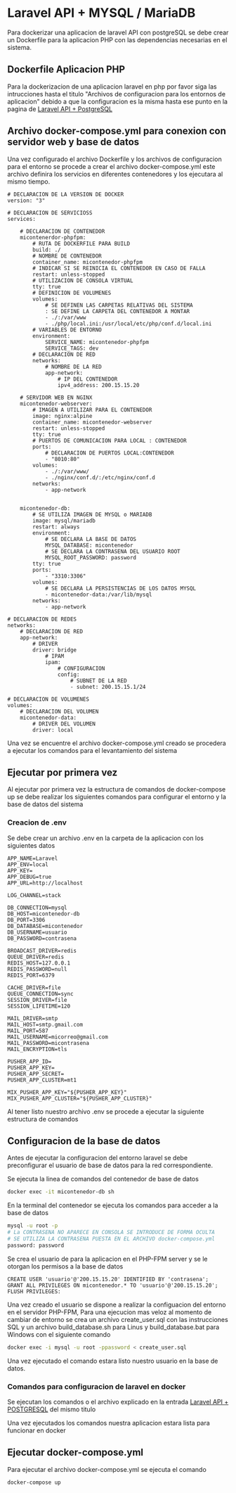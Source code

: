 # Laravel API + MYSQL / MariaDB

Para dockerizar una aplicacion de laravel API con postgreSQL se debe crear un Dockerfile para la aplicacion PHP con las dependencias necesarias en el sistema.

## Dockerfile Aplicacion PHP

Para la dockerizacion de una aplicacion laravel en php por favor siga las intrucciones hasta el titulo "Archivos de configuracion para los entornos de aplicacion" debido a que la configuracion es la misma hasta ese punto en la pagina de [Laravel API + PostgreSQL](laravel-postgres)

## Archivo docker-compose.yml para conexion con servidor web y base de datos

Una vez configurado el archivo Dockerfile y los archivos de configuracion para el entorno se procede a crear el archivo docker-compose.yml este archivo definira los servicios en diferentes contenedores y los ejecutara al mismo tiempo.

``` docker
# DECLARACION DE LA VERSION DE DOCKER
version: "3"

# DECLARACION DE SERVICIOSS
services:

    # DECLARACION DE CONTENEDOR
    micontenerdor-phpfpm:
        # RUTA DE DOCKERFILE PARA BUILD
        build: ./
        # NOMBRE DE CONTENEDOR
        container_name: micontenedor-phpfpm
        # INDICAR SI SE REINICIA EL CONTENEDOR EN CASO DE FALLA
        restart: unless-stopped
        # UTILIZACION DE CONSOLA VIRTUAL
        tty: true
        # DEFINICION DE VOLUMENES
        volumes:
            # SE DEFINEN LAS CARPETAS RELATIVAS DEL SISTEMA 
            : SE DEFINE LA CARPETA DEL CONTENEDOR A MONTAR
            - ./:/var/www
            - ./php/local.ini:/usr/local/etc/php/conf.d/local.ini
        # VARIABLES DE ENTORNO
        environment:
            SERVICE_NAME: micontenedor-phpfpm
            SERVICE_TAGS: dev
        # DECLARACION DE RED
        networks:
            # NOMBRE DE LA RED
            app-network:
                # IP DEL CONTENEDOR
                ipv4_address: 200.15.15.20
    
    # SERVIDOR WEB EN NGINX
    micontenedor-webserver:
        # IMAGEN A UTILIZAR PARA EL CONTENEDOR
        image: nginx:alpine
        container_name: micontenedor-webserver
        restart: unless-stopped
        tty: true
        # PUERTOS DE COMUNICACION PARA LOCAL : CONTENEDOR
        ports:
            # DECLARACION DE PUERTOS LOCAL:CONTENEDOR
            - "8010:80"
        volumes:
            - ./:/var/www/
            - ./nginx/conf.d/:/etc/nginx/conf.d
        networks:
            - app-network

    
    micontenedor-db:
        # SE UTILIZA IMAGEN DE MYSQL o MARIADB
        image: mysql/mariadb
        restart: always
        environment:
            # SE DECLARA LA BASE DE DATOS
            MYSQL_DATABASE: micontenedor
            # SE DECLARA LA CONTRASENA DEL USUARIO ROOT
            MYSQL_ROOT_PASSWORD: password
        tty: true
        ports:
            - "3310:3306"
        volumes:
            # SE DECLARA LA PERSISTENCIAS DE LOS DATOS MYSQL
            - micontenedor-data:/var/lib/mysql
        networks:
            - app-network

# DECLARACION DE REDES
networks:
    # DECLARACION DE RED
    app-network:
        # DRIVER
        driver: bridge
            # IPAM
            ipam:
                # CONFIGURACION
                config:
                    # SUBNET DE LA RED
                    - subnet: 200.15.15.1/24

# DECLARACION DE VOLUMENES
volumes:
    # DECLARACION DEL VOLUMEN
    micontenedor-data:
        # DRIVER DEL VOLUMEN
        driver: local

```

Una vez se encuentre el archivo docker-compose.yml creado se procedera a ejecutar los comandos para el levantamiento del sistema

## Ejecutar por primera vez

Al ejecutar por primera vez la estructura de comandos de docker-compose up se debe realizar los siguientes comandos para configurar el entorno y la base de datos del sistema

### Creacion de .env

Se debe crear un archivo .env en la carpeta de la aplicacion con los siguientes datos

```
APP_NAME=Laravel
APP_ENV=local
APP_KEY=
APP_DEBUG=true
APP_URL=http://localhost

LOG_CHANNEL=stack

DB_CONNECTION=mysql
DB_HOST=micontenedor-db
DB_PORT=3306
DB_DATABASE=micontenedor
DB_USERNAME=usuario
DB_PASSWORD=contrasena

BROADCAST_DRIVER=redis
QUEUE_DRIVER=redis
REDIS_HOST=127.0.0.1
REDIS_PASSWORD=null
REDIS_PORT=6379

CACHE_DRIVER=file
QUEUE_CONNECTION=sync
SESSION_DRIVER=file
SESSION_LIFETIME=120

MAIL_DRIVER=smtp
MAIL_HOST=smtp.gmail.com
MAIL_PORT=587
MAIL_USERNAME=micorreo@gmail.com
MAIL_PASSWORD=micontrasena
MAIL_ENCRYPTION=tls

PUSHER_APP_ID=
PUSHER_APP_KEY=
PUSHER_APP_SECRET=
PUSHER_APP_CLUSTER=mt1

MIX_PUSHER_APP_KEY="${PUSHER_APP_KEY}"
MIX_PUSHER_APP_CLUSTER="${PUSHER_APP_CLUSTER}"

```

Al tener listo nuestro archivo .env se procede a ejecutar la siguiente estructura de comandos

## Configuracion de la base de datos

Antes de ejecutar la configuracion del entorno laravel se debe preconfigurar el usuario de base de datos para la red correspondiente.

Se ejecuta la linea de comandos del contenedor de base de datos
``` bash
docker exec -it micontenedor-db sh
```

En la terminal del contenedor se ejecuta los comandos para acceder a la base de datos
``` sh
mysql -u root -p
# La CONTRASENA NO APARECE EN CONSOLA SE INTRODUCE DE FORMA OCULTA
# SE UTILIZA LA CONTRASENA PUESTA EN EL ARCHIVO docker-compose.yml
password: password
```

Se crea el usuario de para la aplicacion en el PHP-FPM server y se le otorgan los permisos a la base de datos

``` mariadb
CREATE USER 'usuario'@'200.15.15.20' IDENTIFIED BY 'contrasena';
GRANT ALL PRIVILEGES ON micontenedor.* TO 'usuario'@'200.15.15.20';
FLUSH PRIVILEGES:
```

Una vez creado el usuario se dispone a realizar la configuacion del entorno en el servidor PHP-FPM, Para una ejecucion mas veloz al momento de cambiar de entorno se crea un archivo create_user.sql con las instrucciones SQL y un archivo build_database.sh para Linus y build_database.bat para Windows con el siguiente comando

```sh
docker exec -i mysql -u root -ppassword < create_user.sql
```

Una vez ejecutado el comando estara listo nuestro usuario en la base de datos.

### Comandos para configuracion de laravel en docker

Se ejecutan los comandos o el archivo explicado en la entrada [Laravel API + POSTGRESQL](laravel-postgres#comandos-para-configuracion-de-laravel-en-docker) del mismo titulo

Una vez ejecutados los comandos nuestra aplicacion estara lista para funcionar en docker


## Ejecutar docker-compose.yml

Para ejecutar el archivo docker-compose.yml se ejecuta el comando

``` bash
docker-compose up
```
